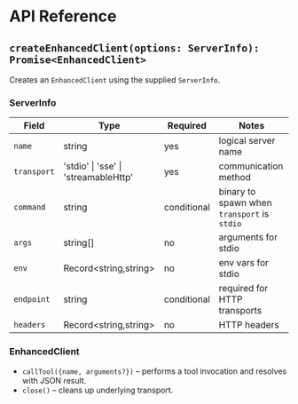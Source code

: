 # API Reference

## `createEnhancedClient(options: ServerInfo): Promise<EnhancedClient>`

Creates an `EnhancedClient` using the supplied `ServerInfo`.

### ServerInfo

| Field | Type | Required | Notes |
| --- | --- | --- | --- |
| `name` | string | yes | logical server name |
| `transport` | 'stdio' \| 'sse' \| 'streamableHttp' | yes | communication method |
| `command` | string | conditional | binary to spawn when `transport` is `stdio` |
| `args` | string[] | no | arguments for stdio |
| `env` | Record<string,string> | no | env vars for stdio |
| `endpoint` | string | conditional | required for HTTP transports |
| `headers` | Record<string,string> | no | HTTP headers |

### EnhancedClient

- `callTool({name, arguments?})` – performs a tool invocation and resolves with JSON result.
- `close()` – cleans up underlying transport.
